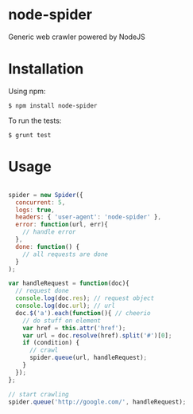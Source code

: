 node-spider
=======

Generic web crawler powered by NodeJS

# Installation
Using npm:

    $ npm install node-spider

To run the tests:

    $ grunt test

# Usage
```js

spider = new Spider({
  concurrent: 5,
  logs: true,
  headers: { 'user-agent': 'node-spider' },
  error: function(url, err){
    // handle error
  },
  done: function() {
    // all requests are done
  }
);

var handleRequest = function(doc){
  // request done
  console.log(doc.res); // request object
  console.log(doc.url); // url
  doc.$('a').each(function(){ // cheerio
    // do stuff on element
    var href = this.attr('href');
    var url = doc.resolve(href).split('#')[0];
    if (condition) {
      // crawl
      spider.queue(url, handleRequest);
    }
  });
};

// start crawling
spider.queue('http://google.com/', handleRequest);
```
